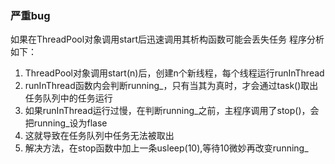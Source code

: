 



### 严重bug

如果在ThreadPool对象调用start后迅速调用其析构函数可能会丢失任务
程序分析如下：
1. ThreadPool对象调用start(n)后，创建n个新线程，每个线程运行runInThread
2. runInThread函数内会判断running_，只有当其为真时，才会通过task()取出任务队列中的任务运行
3. 如果runInThread运行过慢，在判断running_之前，主程序调用了stop()，会把running_设为flase
4. 这就导致在任务队列中任务无法被取出
5. 解决方法，在stop函数中加上一条usleep(10),等待10微妙再改变running_